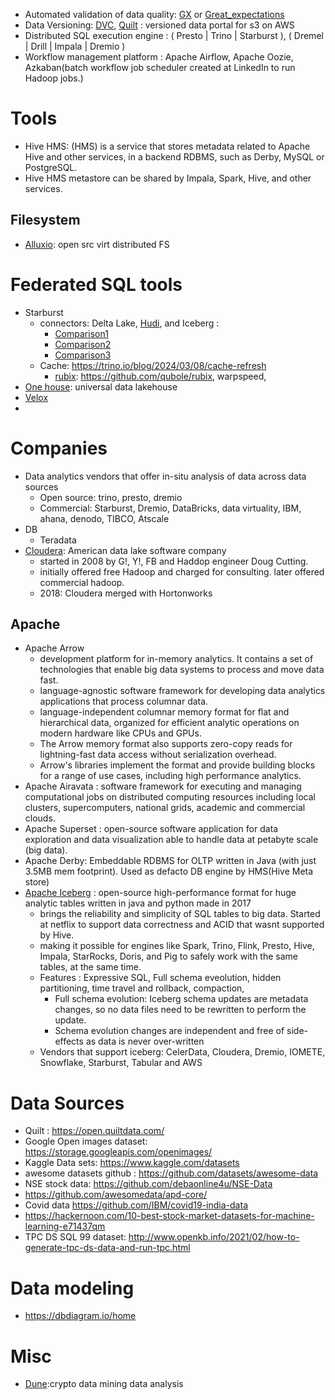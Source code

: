 - Automated validation of data quality: [GX]() or [Great_expectations](https://legacy.docs.greatexpectations.io/en/latest/intro.html)
- Data Versioning: [DVC](https://dvc.org/), [Quilt](https://github.com/quiltdata/quilt) : versioned data portal for s3 on AWS
- Distributed SQL execution engine : ( Presto | Trino | Starburst ), ( Dremel | Drill | Impala | Dremio )
- Workflow management platform : Apache Airflow, Apache Oozie, Azkaban(batch workflow job scheduler created at LinkedIn to run Hadoop jobs.)


#  Tools
- Hive HMS: (HMS) is a service that stores metadata related to Apache Hive and other services, in a backend RDBMS, such as Derby, MySQL or PostgreSQL.
- Hive HMS  metastore can be shared by Impala, Spark, Hive, and other services.

## Filesystem
- [Alluxio](https://docs.alluxio.io/os/user/stable/en/Overview.html): open src virt distributed FS

# Federated SQL tools
- Starburst
  - connectors: Delta Lake, [Hudi](https://trino.io/episodes/41.html), and Iceberg :
    - [Comparison1](https://www.onehouse.ai/blog/apache-hudi-vs-delta-lake-vs-apache-iceberg-lakehouse-feature-comparison)
    - [Comparison2](https://databeans-blogs.medium.com/delta-vs-iceberg-vs-hudi-reassessing-performance-cb8157005eb0)
    - [Comparison3](https://medium.com/starschema-blog/open-table-formats-for-efficient-data-processing-delta-lake-vs-iceberg-vs-hudi-b1107141e9a6)
  - Cache: https://trino.io/blog/2024/03/08/cache-refresh
    - [rubix](https://www.qubole.com/rubix): https://github.com/qubole/rubix, warpspeed,
- [One house](https://www.onehouse.ai/): universal data lakehouse
- [Velox](https://engineering.fb.com/2023/03/09/open-source/velox-open-source-execution-engine/)
- 
# Companies
- Data analytics vendors that offer in-situ analysis of data across data sources
  - Open source: trino, presto, dremio
  - Commercial: Starburst, Dremio, DataBricks, data virtuality, IBM, ahana, denodo, TIBCO, Atscale
- DB
  - Teradata 
- [Cloudera](https://en.wikipedia.org/wiki/Cloudera):  American data lake software company
  - started in 2008 by G!, Y!, FB and Haddop engineer Doug Cutting.
  - initially offered free Hadoop and charged for consulting. later offered commercial hadoop.
  - 2018: Cloudera merged with Hortonworks
## Apache
- Apache Arrow
  - development platform for in-memory analytics. It contains a set of technologies that enable big data systems to process and move data fast. 
  - language-agnostic software framework for developing data analytics applications that process columnar data.  
  - language-independent columnar memory format for flat and hierarchical data, organized for efficient analytic operations on modern hardware like CPUs and GPUs.
  - The Arrow memory format also supports zero-copy reads for lightning-fast data access without serialization overhead.
  - Arrow's libraries implement the format and provide building blocks for a range of use cases, including high performance analytics.
- Apache Airavata : software framework for executing and managing computational jobs on distributed computing resources including local clusters, supercomputers, national grids, academic and commercial clouds.
- Apache Superset : open-source software application for data exploration and data visualization able to handle data at petabyte scale (big data).
- Apache Derby: Embeddable RDBMS for OLTP written in Java (with just 3.5MB mem footprint). Used as defacto DB engine by HMS(Hive Meta store)
- [Apache Iceberg](https://iceberg.apache.org/) : open-source high-performance format for huge analytic tables written in java and python made in 2017
  - brings the reliability and simplicity of SQL tables to big data. Started at netflix to support data correctness and ACID that wasnt supported by Hive.
  - making it possible for engines like Spark, Trino, Flink, Presto, Hive, Impala, StarRocks, Doris, and Pig to safely work with the same tables, at the same time.
  - Features : Expressive SQL, Full schema eveolution, hidden partitioning, time travel and rollback, compaction,
    - Full schema evolution: Iceberg schema updates are metadata changes, so no data files need to be rewritten to perform the update.
    - Schema evolution changes are independent and free of side-effects as data is never over-written
  - Vendors that support iceberg: CelerData, Cloudera, Dremio, IOMETE, Snowflake, Starburst, Tabular and AWS
# Data Sources
- Quilt : https://open.quiltdata.com/
- Google Open images dataset: https://storage.googleapis.com/openimages/
- Kaggle Data sets: https://www.kaggle.com/datasets
- awesome datasets github : https://github.com/datasets/awesome-data
- NSE stock data: https://github.com/debaonline4u/NSE-Data
- https://github.com/awesomedata/apd-core/
- Covid data https://github.com/IBM/covid19-india-data
- https://hackernoon.com/10-best-stock-market-datasets-for-machine-learning-e71437qm
- TPC DS SQL 99 dataset: http://www.openkb.info/2021/02/how-to-generate-tpc-ds-data-and-run-tpc.html

# Data modeling
- https://dbdiagram.io/home

# Misc
- [Dune](https://dune.com/home):crypto data mining data analysis
